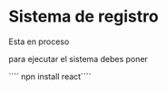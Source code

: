 <h1>Sistema de registro</h1>

Esta en proceso


para ejecutar el sistema debes poner


´´´´ npn install react´´´´

